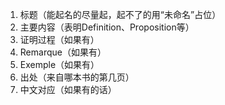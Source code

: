 1. 标题（能起名的尽量起，起不了的用“未命名”占位）  
2. 主要内容（表明Definition、Proposition等）  
3. 证明过程（如果有）  
4. Remarque（如果有）  
5. Exemple（如果有）  
6. 出处（来自哪本书的第几页）  
7. 中文对应（如果有的话）  

